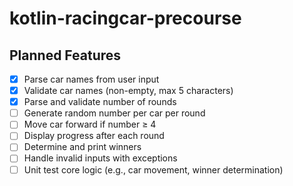 # kotlin-racingcar-precourse

## Planned Features

- [x] Parse car names from user input
- [x] Validate car names (non-empty, max 5 characters)
- [x] Parse and validate number of rounds
- [ ] Generate random number per car per round
- [ ] Move car forward if number ≥ 4
- [ ] Display progress after each round
- [ ] Determine and print winners
- [ ] Handle invalid inputs with exceptions
- [ ] Unit test core logic (e.g., car movement, winner determination)
